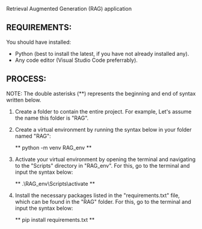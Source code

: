 Retrieval Augmented Generation (RAG) application

## REQUIREMENTS:

You should have installed:

- Python (best to install the latest, if you have not already installed any).
- Any code editor (Visual Studio Code preferrably).

## PROCESS:

NOTE: The double asterisks (\*\*) represents the beginning and end of syntax written below.

1. Create a folder to contain the entire project. For example, Let's assume the name this folder is "RAG".

2. Create a virtual environment by running the syntax below in your folder named "RAG":

   ** python -m venv RAG_env **

3. Activate your virtual environment by opening the terminal and navigating to the "Scripts" directory in "RAG_env". For this, go to the terminal and input the syntax below:

   ** .\RAG_env\Scripts\activate **

4. Install the necessary packages listed in the "requirements.txt" file, which can be found in the "RAG" folder. For this, go to the terminal and input the syntax below:

   ** pip install requirements.txt **
